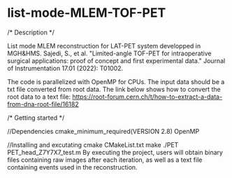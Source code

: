 # list-mode-MLEM-TOF-PET

/* Description */

List mode MLEM reconstruction for LAT-PET system developped in MGH&HMS. Sajedi, S., et al. "Limited-angle TOF-PET for intraoperative surgical applications: proof of concept and first experimental data." Journal of Instrumentation 17.01 (2022): T01002.

The code is parallelized with OpenMP for CPUs. The input data should be a txt file converted from root data. The link below shows how to convert the root data to a text file: https://root-forum.cern.ch/t/how-to-extract-a-data-from-dna-root-file/16182

/* Getting started */

//Dependencies cmake_minimum_required(VERSION 2.8) OpenMP

//Installing and excutating cmake CMakeList.txt make ./PET PET_head_Z7Y7X7_test.m By executing the project, users will obtain binary files containing raw images after each iteration, as well as a text file containing events used in the reconstruction.
